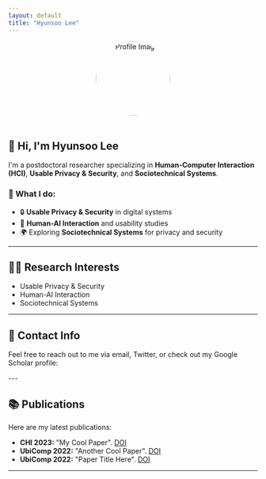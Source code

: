 ```yaml
---
layout: default
title: "Hyunsoo Lee"
---
```

<!-- 프로필 사진 -->
<div style="text-align: center;">
  <img src="assets/images/profile.jpg" alt="Profile Image" style="width: 150px; height: 150px; border-radius: 50%; margin-bottom: 20px;">
</div>

## 👋 Hi, I'm Hyunsoo Lee

I'm a postdoctoral researcher specializing in **Human-Computer Interaction (HCI)**, **Usable Privacy & Security**, and **Sociotechnical Systems**.

### 💼 What I do:

- 🔒 **Usable Privacy & Security** in digital systems
- 🧠 **Human-AI Interaction** and usability studies
- 🌍 Exploring **Sociotechnical Systems** for privacy and security

---
## 🧑‍💻 Research Interests

- Usable Privacy & Security
- Human-AI Interaction
- Sociotechnical Systems

---

## 📝 Contact Info

Feel free to reach out to me via email, Twitter, or check out my Google Scholar profile:

<div style="text-align: center; font-size: 2rem; color: #002F6C;">

  <a href="mailto:{{ hslee90@kaist.ac.kr }}" style="margin: 0 15px;" aria-label="Email">
    <i class="fa-solid fa-envelope"></i>
  </a>

  <a href="https://twitter.com/{{ site.author.twitter }}" style="margin: 0 15px;" aria-label="Twitter">
    <i class="fa-brands fa-twitter"></i>
  </a>

  <a href="https://scholar.google.com/citations?user={{ site.author.scholar }}" style="margin: 0 15px;" aria-label="Google Scholar">
    <i class="fa-brands fa-google"></i>
  </a>

  <a href="{{ site.author.cv }}" style="margin: 0 15px;" aria-label="CV">
    <i class="fa-solid fa-file-pdf"></i>
  </a>

</div>
---

## 📚 Publications

Here are my latest publications:

- **CHI 2023:** "My Cool Paper". [DOI](https://doi.org/xxx)
- **UbiComp 2022:** "Another Cool Paper". [DOI](https://doi.org/xxx)
- **UbiComp 2022:** "Paper Title Here". [DOI](https://doi.org/xxx)

---
